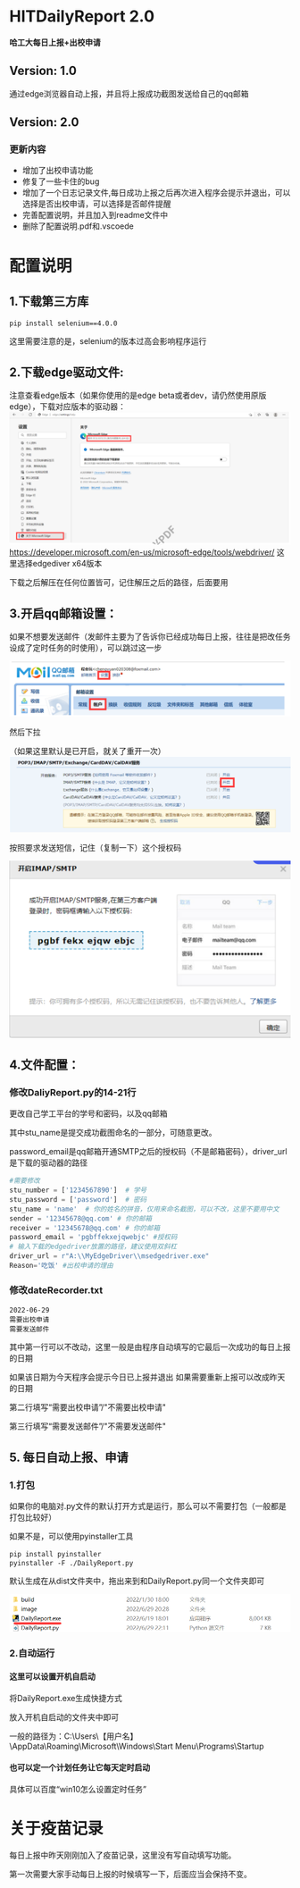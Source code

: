 # HITDailyReport 2.0
**哈工大每日上报+出校申请**  

## Version: 1.0
通过edge浏览器自动上报，并且将上报成功截图发送给自己的qq邮箱   

## Version: 2.0
### 更新内容
- 增加了出校申请功能
- 修复了一些卡住的bug
- 增加了一个日志记录文件,每日成功上报之后再次进入程序会提示并退出，可以选择是否出校申请，可以选择是否邮件提醒
- 完善配置说明，并且加入到readme文件中
- 删除了配置说明.pdf和.vscoede

# 配置说明
## 1.下载第三方库
	pip install selenium==4.0.0
这里需要注意的是，selenium的版本过高会影响程序运行
## 2.下载edge驱动文件:
注意查看edge版本（如果你使用的是edge beta或者dev，请仍然使用原版edge），下载对应版本的驱动器：
![1](./readmeAssets/1.png)
https://developer.microsoft.com/en-us/microsoft-edge/tools/webdriver/
这里选择edgediver x64版本

下载之后解压在任何位置皆可，记住解压之后的路径，后面要用

## 3.开启qq邮箱设置：

如果不想要发送邮件（发邮件主要为了告诉你已经成功每日上报，往往是把改任务设成了定时任务的时使用），可以跳过这一步

![2](./readmeAssets/2.png)

然后下拉

（如果这里默认是已开启，就关了重开一次）
![3](./readmeAssets/3.png)

按照要求发送短信，记住（复制一下）这个授权码

![4](./readmeAssets/4.png)

## 4.文件配置：
### 修改DaliyReport.py的14-21行

更改自己学工平台的学号和密码，以及qq邮箱

其中stu_name是提交成功截图命名的一部分，可随意更改。

password_email是qq邮箱开通SMTP之后的授权码（不是邮箱密码），driver_url是下载的驱动器的路径

```python
#需要修改
stu_number = ['1234567890']  # 学号
stu_password = ['password']  # 密码
stu_name = 'name'  # 你的姓名的拼音，仅用来命名截图，可以不改，这里不要用中文
sender = '12345678@qq.com' # 你的邮箱
receiver = '12345678@qq.com' # 你的邮箱
password_email = 'pgbffekxejqwebjc' #授权码
# 输入下载的edgedriver放置的路径，建议使用双斜杠
driver_url = r"A:\\MyEdgeDriver\\msedgedriver.exe"
Reason='吃饭' #出校申请的理由
```


### 修改dateRecorder.txt
```
2022-06-29
需要出校申请
需要发送邮件
```
其中第一行可以不改动，这里一般是由程序自动填写的它最后一次成功的每日上报的日期

如果该日期为今天程序会提示今日已上报并退出
如果需要重新上报可以改成昨天的日期

第二行填写“需要出校申请”/"不需要出校申请"

第三行填写“需要发送邮件”/"不需要发送邮件"

## 5. 每日自动上报、申请
### 1.打包
如果你的电脑对.py文件的默认打开方式是运行，那么可以不需要打包（一般都是打包比较好）

如果不是，可以使用pyinstaller工具

```
pip install pyinstaller
pyinstaller -F ./DailyReport.py
```
默认生成在从dist文件夹中，拖出来到和DailyReport.py同一个文件夹即可

![5](./readmeAssets/5.png)
### 2.自动运行
#### 这里可以设置开机自启动
将DailyReport.exe生成快捷方式

放入开机自启动的文件夹中即可

一般的路径为：C:\Users\【用户名】\AppData\Roaming\Microsoft\Windows\Start Menu\Programs\Startup
#### 也可以定一个计划任务让它每天定时启动
具体可以百度“win10怎么设置定时任务”

# 关于疫苗记录

每日上报中昨天刚刚加入了疫苗记录，这里没有写自动填写功能。

第一次需要大家手动每日上报的时候填写一下，后面应当会保持不变。